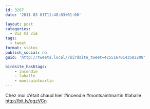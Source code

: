 ```yaml
---
id: 3267
date: '2011-03-01T11:48:03+01:00'

layout: post
categories:
  - Vis ma vie
tags:
  - tweet
format: status
publish_social: no
guid: 'http://tweets.local/?birdsite_tweet=42551670143582208'

birdsite_hashtags:
    - incendie
    - lahalle
    - montsaintmartin
---
```


Chez moi c’était chaud hier #incendie #montsaintmartin #lahalle http://bit.ly/egzVCn
